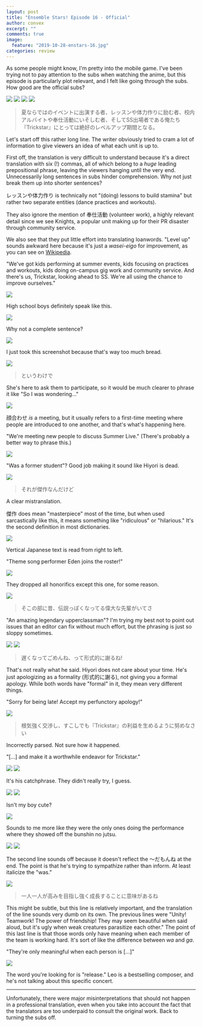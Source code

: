 ```yaml
---
layout: post
title: "Ensemble Stars! Episode 16 - Official"
author: convex
excerpt: ""
comments: true
image:
  feature: "2019-10-28-enstars-16.jpg"
categories: review
---
```


As some people might know, I'm pretty into the mobile game. I've been trying not to pay attention to the subs when watching the anime, but this episode is particularly plot relevant, and I felt like going through the subs. How good are the official subs?

![](https://i.imgur.com/R5ZgwG1.jpg)
![](https://i.imgur.com/VRVVIAt.jpg)
![](https://i.imgur.com/XpJgIRY.jpg)
![](https://i.imgur.com/ISsPZ34.jpg)

> 夏ならではのイベントに出演する者、レッスンや体力作りに励む者、校内アルバイトや奉仕活動にいそしむ者、そしてSS出場者である俺たち『Trickstar』にとっては絶好のレベルアップ期間となる。

Let's start off this rather long line. The writer obviously tried to cram a lot of information to give viewers an idea of what each unit is up to.

First off, the translation is very difficult to understand because it's a direct translation with six (!) commas, all of which belong to a *huge* leading prepositional phrase, leaving the viewers hanging until the very end. Unnecessarily long sentences in subs hinder comprehension. Why not just break them up into shorter sentences?

レッスンや体力作り is technically not "(doing) lessons to build stamina" but rather two separate entities (dance practices and workouts).

They also ignore the mention of 奉仕活動 (volunteer work), a highly relevant detail since we see Knights, a popular unit making up for their PR disaster through community service.

We also see that they put little effort into translating loanwords. "Level up" sounds awkward here because it's just a *wasei-eigo* for improvement, as you can see on [Wikipedia](https://ja.wikipedia.org/wiki/%E3%83%AC%E3%83%99%E3%83%AB%E3%82%A2%E3%83%83%E3%83%97).

"We've got kids performing at summer events, kids focusing on practices and workouts, kids doing on-campus gig work and community service. And there's us, Trickstar, looking ahead to SS. We're all using the chance to improve ourselves."

![](https://i.imgur.com/B0smeFR.jpg)

High school boys definitely speak like this.

![](https://i.imgur.com/5RfOSuk.jpg)

Why not a complete sentence?

![](https://i.imgur.com/LmwRhdE.jpg)

I just took this screenshot because that's way too much bread.

![](https://i.imgur.com/tHTes6B.jpg)

> というわけで 

She's here to ask them to participate, so it would be much clearer to phrase it like "So I was wondering..."

![](https://i.imgur.com/sMKKTsk.jpg)

顔合わせ *is* a meeting, but it usually refers to a first-time meeting where people are introduced to one another, and that's what's happening here.

"We're meeting new people to discuss Summer Live." (There's probably a better way to phrase this.)

![](https://i.imgur.com/QfSJ3ov.jpg)

"Was a former student"? Good job making it sound like Hiyori is dead.

![](https://i.imgur.com/Dq3lFnq.jpg)

> それが傑作なんだけど

A clear mistranslation.

傑作 does mean "masterpiece" most of the time, but when used sarcastically like this, it means something like "ridiculous" or "hilarious." It's the second definition in most dictionaries.

![](https://i.imgur.com/gYNdxc1.jpg)

Vertical Japanese text is read from right to left.

"Theme song performer Eden joins the roster!"

![](https://i.imgur.com/FJ9SxPf.jpg)

They dropped all honorifics except this one, for some reason.

![](https://i.imgur.com/l9DrVLU.jpg)

> そこの部に昔、伝説っぽくなってる偉大な先輩がいてさ

"An amazing legendary upperclassman"? I'm trying my best not to point out issues that an editor can fix without much effort, but the phrasing is just so sloppy sometimes.

![](https://i.imgur.com/1yYpnov.jpg)
![](https://i.imgur.com/QHpv4x9.jpg)

> 遅くなってごめんね、って形式的に謝るね!

That's not really what he said. Hiyori does not care about your time. He's just apologizing as a formality (形式的に謝る), not giving you a formal apology. While both words have "formal" in it, they mean very different things.

"Sorry for being late! Accept my perfunctory apology!"

![](https://i.imgur.com/3RLuZkN.jpg)

> 根気強く交渉し、すこしでも『Trickstar』の利益を生めるように努めなさい

Incorrectly parsed. Not sure how it happened.

"\[...\] and make it a worthwhile endeavor for Trickstar."

![](https://i.imgur.com/P1vn81P.jpg)
![](https://i.imgur.com/FBa5oBS.jpg)

It's his catchphrase. They didn't really try, I guess.

![](https://i.imgur.com/lBSzoMH.jpg)
![](https://i.imgur.com/zeeFZsM.jpg)

Isn't my boy cute?

![](https://i.imgur.com/YS6aJWA.jpg)

Sounds to me more like they were the only ones doing the performance where they showed off the bunshin no jutsu.

![](https://i.imgur.com/Ca4C4W1.jpg)
![](https://i.imgur.com/FE8IAjy.jpg)

The second line sounds off because it doesn't reflect the ～だもんね at the end. The point is that he's trying to sympathize rather than inform. At least italicize the "was."

![](https://i.imgur.com/ZAuWBL8.jpg)

> 一人一人が高みを目指し強く成長することに意味があるね

This might be subtle, but this line is relatively important, and the translation of the line sounds very dumb on its own. The previous lines were "Unity! Teamwork! The power of friendship! They may seem beautiful when said aloud, but it's ugly when weak creatures parasitize each other." The point of this last line is that those words only have meaning when each member of the team is working hard. It's sort of like the difference between *wa* and *ga*.

"They're only meaningful when each person is \[...\]"

![](https://i.imgur.com/kEfgTO1.jpg)

The word you're looking for is "release." Leo is a bestselling composer, and he's not talking about this specific concert.

---

Unfortunately, there were major misinterpretations that should not happen in a professional translation, even when you take into account the fact that the translators are too underpaid to consult the original work. Back to turning the subs off.
